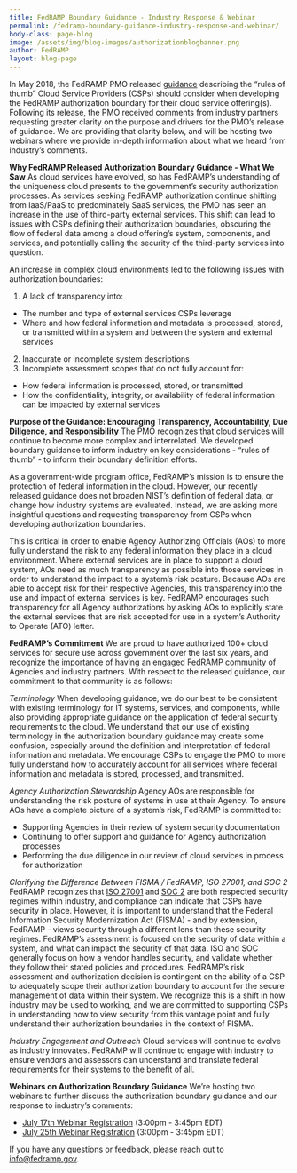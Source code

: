 ```yaml
---
title: FedRAMP Boundary Guidance - Industry Response & Webinar
permalink: /fedramp-boundary-guidance-industry-response-and-webinar/
body-class: page-blog
image: /assets/img/blog-images/authorizationblogbanner.png
author: FedRAMP
layout: blog-page
---
```

In May 2018, the FedRAMP PMO released <a href="{{site.baseurl}}/assets/resources/documents/CSP_A_FedRAMP_Authorization_Boundary_Guidance.pdf">guidance</a> describing the “rules of thumb” Cloud Service Providers (CSPs) should consider when developing the FedRAMP authorization boundary for their cloud service offering(s). Following its release, the PMO received comments from industry partners requesting greater clarity on the purpose and drivers for the PMO’s release of guidance. We are providing that clarity below, and will be hosting two webinars where we provide in-depth information about what we heard from industry’s comments. 

**Why FedRAMP Released Authorization Boundary Guidance - What We Saw**
As cloud services have evolved, so has FedRAMP’s understanding of the uniqueness cloud presents to the government’s security authorization processes. As services seeking FedRAMP authorization continue shifting from IaaS/PaaS to predominately SaaS services, the PMO has seen an increase in the use of third-party external services. This shift can lead to issues with CSPs defining their authorization boundaries, obscuring the flow of federal data among a cloud offering’s system, components, and services, and potentially calling the security of the third-party services into question. 

An increase in complex cloud environments led to the following issues with authorization boundaries: 
1) A lack of transparency into:
* The number and type of external services CSPs leverage
* Where and how federal information and metadata is processed, stored, or transmitted within a system and between the system and external services
2) Inaccurate or incomplete system descriptions
3) Incomplete assessment scopes that do not fully account for:
* How federal information is processed, stored, or transmitted
* How the confidentiality, integrity, or availability of federal information can be impacted by external services

**Purpose of the Guidance: Encouraging Transparency, Accountability, Due Diligence, and Responsibility** 
The PMO recognizes that cloud services will continue to become more complex and interrelated. We developed boundary guidance to inform industry on key considerations - “rules of thumb” - to inform their boundary definition efforts.

As a government-wide program office, FedRAMP’s mission is to ensure the protection of federal information in the cloud. However, our recently released guidance does not broaden NIST’s definition of federal data, or change how industry systems are evaluated. Instead, we are asking more insightful questions and requesting transparency from CSPs when developing authorization boundaries. 

This is critical in order to enable Agency Authorizing Officials (AOs) to more fully understand the risk to any federal information they place in a cloud environment. Where external services are in place to support a cloud system, AOs need as much transparency as possible into those services in order to understand the impact to a system’s risk posture. Because AOs are able to accept risk for their respective Agencies, this transparency into the use and impact of external services is key. FedRAMP encourages such transparency for all Agency authorizations by asking AOs to explicitly state the external services that are risk accepted for use in a system’s Authority to Operate (ATO) letter. 

**FedRAMP’s Commitment**
We are proud to have authorized 100+ cloud services for secure use across government over the last six years, and recognize the importance of having an engaged FedRAMP community of Agencies and industry partners. With respect to the released guidance, our commitment to that community is as follows:

*Terminology*
When developing guidance, we do our best to be consistent with existing terminology for IT systems, services, and components, while also providing appropriate guidance on the application of federal security requirements to the cloud. We understand that our use of existing terminology in the authorization boundary guidance may create some confusion, especially around the definition and interpretation of federal information and metadata. We encourage CSPs to engage the PMO to more fully understand how to accurately account for all services where federal information and metadata is stored, processed, and transmitted. 

*Agency Authorization Stewardship*
Agency AOs are responsible for understanding the risk posture of systems in use at their Agency. To ensure AOs have a complete picture of a system’s risk, FedRAMP is committed to:
* Supporting Agencies in their review of system security documentation
* Continuing to offer support and guidance for Agency authorization processes 
* Performing the due diligence in our review of cloud services in process for authorization 

*Clarifying the Difference Between FISMA / FedRAMP, ISO 27001, and SOC 2*
FedRAMP recognizes that <a href="https://www.iso.org/isoiec-27001-information-security.html">ISO 27001</a> and <a href="https://www.aicpa.org/interestareas/frc/assuranceadvisoryservices/aicpasoc2report.html">SOC 2</a> are both respected security regimes within industry, and compliance can indicate that CSPs have security in place. However, it is important to understand that the Federal Information Security Modernization Act (FISMA) - and by extension, FedRAMP - views security through a different lens than these security regimes. FedRAMP’s assessment is focused on the security of data within a system, and what can impact the security of that data. ISO and SOC generally focus on how a vendor handles security, and validate whether they follow their stated policies and procedures. FedRAMP’s risk assessment and authorization decision is contingent on the ability of a CSP to adequately scope their authorization boundary to account for the secure management of data within their system. We recognize this is a shift in how industry may be used to working, and we are committed to supporting CSPs in understanding how to view security from this vantage point and fully understand their authorization boundaries in the context of FISMA.

*Industry Engagement and Outreach*
Cloud services will continue to evolve as industry innovates. FedRAMP will continue to engage with industry to ensure vendors and assessors can understand and translate federal requirements for their systems to the benefit of all.

**Webinars on Authorization Boundary Guidance**
We’re hosting two webinars to further discuss the authorization boundary guidance and our response to industry’s comments:
* <a href="https://www.eventbrite.com/e/fedramp-boundary-guidance-response-to-industry-comment-registration-47678739393">July 17th Webinar Registration</a> (3:00pm - 3:45pm EDT)
* <a href="https://www.eventbrite.com/e/fedramp-boundary-guidance-response-to-industry-comment-ii-registration-47681909876">July 25th Webinar Registration</a> (3:00pm - 3:45pm EDT)

If you have any questions or feedback, please reach out to info@fedramp.gov.


